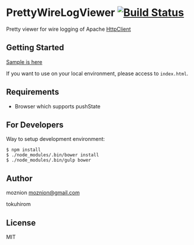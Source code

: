 PrettyWireLogViewer [![Build Status](https://travis-ci.org/moznion/PrettyWireLogViewer.svg)](https://travis-ci.org/moznion/PrettyWireLogViewer)
===================

Pretty viewer for wire logging of Apache [HttpClient](http://hc.apache.org/)

Getting Started
---------------

[Sample is here](http://moznion.github.io/PrettyWireLogViewer/)

If you want to use on your local environment, please access to `index.html`.

Requirements
------------

- Browser which supports pushState

For Developers
--------------

Way to setup development environment:

```
$ npm install
$ ./node_modules/.bin/bower install
$ ./node_modules/.bin/gulp bower
```

Author
------

moznion <moznion@gmail.com>

tokuhirom

License
-------

MIT

